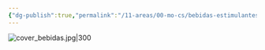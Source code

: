 ```yaml
---
{"dg-publish":true,"permalink":"/11-areas/00-mo-cs/bebidas-estimulantes/","noteIcon":""}
---
```


![cover_bebidas.jpg|300](/img/user/02%20Image/cover_bebidas.jpg)